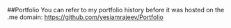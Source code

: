 ##Portfolio
You can refer to my portfolio history before it was hosted on the .me domain:
https://github.com/yesiamrajeev/Portfolio
